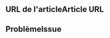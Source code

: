 <!---
Welcome to the Office Add-ins documentation repository.

To report an issue with the Office-Add-ins documentation, please provide the article URL and describe the issue below. Alternatively, if you want to submit a pull request with your recommended documentation changes, we will review your contributions and update our documentation accordingly.

If your issue is not related to the Office Add-ins documentation, please post it to one of the following channels instead:

- To ask a question about using the Office.js API, post your question to Stack Overflow and tag it with the "office-js" tag (http://stackoverflow.com/questions/tagged/office-js).

- To report an issue with the Office.js API or platform, create the issue in the OfficeDev/office-js repository (https://github.com/OfficeDev/office-js), which members of the product team monitor for customer-reported issues.

- To submit a feature request for the Office.js API or platform, post your idea to Microsoft 365 on Q&A (https://docs.microsoft.com/answers/products/m365), or if the feature request already exists there, add your vote for it.
-->

<!--- Provide a general summary of the documentation issue in the Title above -->

## <a name="article-url"></a><span data-ttu-id="f23bd-101">URL de l'article</span><span class="sxs-lookup"><span data-stu-id="f23bd-101">Article URL</span></span>
<!-- Provide the URL of the article that this documentation issue relates to -->

## <a name="issue"></a><span data-ttu-id="f23bd-102">Problème</span><span class="sxs-lookup"><span data-stu-id="f23bd-102">Issue</span></span>
<!-- Provide a thorough description of the documentation issue -->
